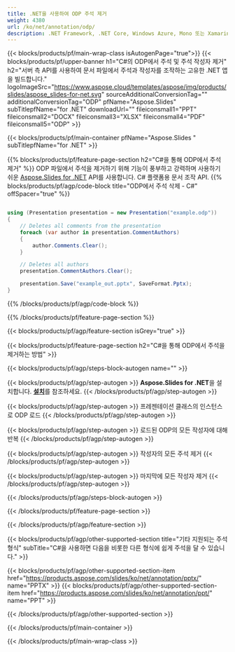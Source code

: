 ```yaml
---
title: .NET을 사용하여 ODP 주석 제거
weight: 4380
url: /ko/net/annotation/odp/ 
description: .NET Framework, .NET Core, Windows Azure, Mono 또는 Xamarin 플랫폼에서 ODP 형식 주석을 삭제하는 C# 소스 코드.
---
```


{{< blocks/products/pf/main-wrap-class isAutogenPage="true">}}
{{< blocks/products/pf/upper-banner h1="C#의 ODP에서 주석 및 주석 작성자 제거" h2="서버 측 API를 사용하여 문서 파일에서 주석과 작성자를 조작하는 고유한 .NET 앱을 빌드합니다." logoImageSrc="https://www.aspose.cloud/templates/aspose/img/products/slides/aspose_slides-for-net.svg" sourceAdditionalConversionTag="" additionalConversionTag="ODP" pfName="Aspose.Slides" subTitlepfName="for .NET" downloadUrl="" fileiconsmall1="PPT" fileiconsmall2="DOCX" fileiconsmall3="XLSX" fileiconsmall4="PDF" fileiconsmall5="ODP" >}}

{{< blocks/products/pf/main-container pfName="Aspose.Slides " subTitlepfName="for .NET" >}}

{{% blocks/products/pf/feature-page-section  h2="C#을 통해 ODP에서 주석 제거" %}}
ODP 파일에서 주석을 제거하기 위해 기능이 풍부하고 강력하며 사용하기 쉬운 [Aspose.Slides for .NET](https://products.aspose.com/slides/ko/net) API를 사용합니다. C# 플랫폼용 문서 조작 API.
{{% blocks/products/pf/agp/code-block title="ODP에서 주석 삭제 - C#" offSpacer="true" %}}

```cs

using (Presentation presentation = new Presentation("example.odp"))
{
    // Deletes all comments from the presentation
    foreach (var author in presentation.CommentAuthors)
    {
        author.Comments.Clear();
    }

    // Deletes all authors
    presentation.CommentAuthors.Clear();

    presentation.Save("example_out.pptx", SaveFormat.Pptx);
}
```
{{% /blocks/products/pf/agp/code-block %}}

{{% /blocks/products/pf/feature-page-section %}}

{{< blocks/products/pf/agp/feature-section isGrey="true" >}}

{{< blocks/products/pf/feature-page-section  h2="C#을 통해 ODP에서 주석을 제거하는 방법" >}}

{{< blocks/products/pf/agp/steps-block-autogen name="" >}}

{{< blocks/products/pf/agp/step-autogen >}}
**Aspose.Slides for .NET**을 설치합니다. [**설치**](https://docs.aspose.com/slides/net/installation/)를 참조하세요.
{{< /blocks/products/pf/agp/step-autogen >}}

{{< blocks/products/pf/agp/step-autogen >}}
프레젠테이션 클래스의 인스턴스로 ODP 로드
{{< /blocks/products/pf/agp/step-autogen >}}

{{< blocks/products/pf/agp/step-autogen >}}
로드된 ODP의 모든 작성자에 대해 반복
{{< /blocks/products/pf/agp/step-autogen >}}

{{< blocks/products/pf/agp/step-autogen >}}
작성자의 모든 주석 제거
{{< /blocks/products/pf/agp/step-autogen >}}

{{< blocks/products/pf/agp/step-autogen >}}
마지막에 모든 작성자 제거
{{< /blocks/products/pf/agp/step-autogen >}}

{{< /blocks/products/pf/agp/steps-block-autogen >}}

{{< /blocks/products/pf/feature-page-section >}}

{{< /blocks/products/pf/agp/feature-section >}}

{{< blocks/products/pf/agp/other-supported-section title="기타 지원되는 주석 형식" subTitle="C#을 사용하면 다음을 비롯한 다른 형식에 쉽게 주석을 달 수 있습니다." >}}

{{< blocks/products/pf/agp/other-supported-section-item href="https://products.aspose.com/slides/ko/net/annotation/pptx/" name="PPTX" >}}
{{< blocks/products/pf/agp/other-supported-section-item href="https://products.aspose.com/slides/ko/net/annotation/ppt/" name="PPT" >}}

{{< /blocks/products/pf/agp/other-supported-section >}}

{{< /blocks/products/pf/main-container >}}
    
{{< /blocks/products/pf/main-wrap-class >}}
